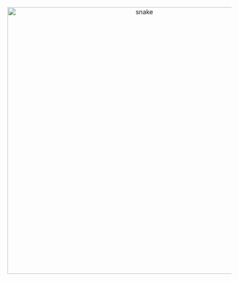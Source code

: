 <p align="center">
 <img width="600" src="[assets/github-snake.svg](https://github.com/FilimonovAlexey/FilimonovAlexey/raw/main/assets/github-snake.svg)https://github.com/FilimonovAlexey/FilimonovAlexey/raw/main/assets/github-snake.svg" alt="snake"/>
</p>
